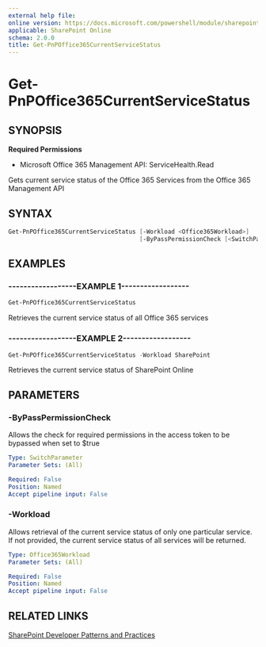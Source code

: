 ```yaml
---
external help file:
online version: https://docs.microsoft.com/powershell/module/sharepoint-pnp/get-pnpoffice365currentservicestatus
applicable: SharePoint Online
schema: 2.0.0
title: Get-PnPOffice365CurrentServiceStatus
---
```


# Get-PnPOffice365CurrentServiceStatus

## SYNOPSIS

**Required Permissions**

  * Microsoft Office 365 Management API: ServiceHealth.Read

Gets current service status of the Office 365 Services from the Office 365 Management API

## SYNTAX 

```powershell
Get-PnPOffice365CurrentServiceStatus [-Workload <Office365Workload>]
                                     [-ByPassPermissionCheck [<SwitchParameter>]]
```

## EXAMPLES

### ------------------EXAMPLE 1------------------
```powershell
Get-PnPOffice365CurrentServiceStatus
```

Retrieves the current service status of all Office 365 services

### ------------------EXAMPLE 2------------------
```powershell
Get-PnPOffice365CurrentServiceStatus -Workload SharePoint
```

Retrieves the current service status of SharePoint Online

## PARAMETERS

### -ByPassPermissionCheck
Allows the check for required permissions in the access token to be bypassed when set to $true

```yaml
Type: SwitchParameter
Parameter Sets: (All)

Required: False
Position: Named
Accept pipeline input: False
```

### -Workload
Allows retrieval of the current service status of only one particular service. If not provided, the current service status of all services will be returned.

```yaml
Type: Office365Workload
Parameter Sets: (All)

Required: False
Position: Named
Accept pipeline input: False
```

## RELATED LINKS

[SharePoint Developer Patterns and Practices](https://aka.ms/sppnp)